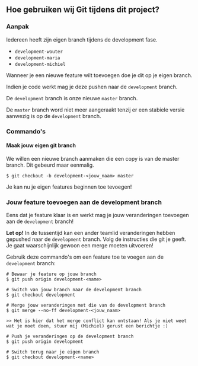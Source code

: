 ## Hoe gebruiken wij Git tijdens dit project?

### Aanpak
Iedereen heeft zijn eigen branch tijdens de development fase.
- `development-wouter`
- `development-maria`
- `development-michiel`

Wanneer je een nieuwe feature wilt toevoegen doe je dit op je eigen branch.

Indien je code werkt mag je deze pushen naar de `development` branch.

De `development` branch is onze nieuwe `master` branch. 

De `master` branch word niet meer aangeraakt tenzij er een stabiele versie aanwezig is op de `development` branch.

### Commando's

#### Maak jouw eigen git branch
We willen een nieuwe branch aanmaken die een copy is van de master branch.
Dit gebeurd maar eenmalig.
```
$ git checkout -b development-<jouw_naam> master
```

Je kan nu je eigen features beginnen toe tevoegen!

### Jouw feature toevoegen aan de development branch
Eens dat je feature klaar is en werkt mag je jouw veranderingen toevoegen aan de `development` branch!

**Let op!** In de tussentijd kan een ander teamlid veranderingen hebben gepushed naar de `development` branch.
Volg de instructies die git je geeft. Je gaat waarschijnlijk gewoon een merge moeten uitvoeren!

Gebruik deze commando's om een feature toe te voegen aan de `development` branch:
```
# Bewaar je feature op jouw branch
$ git push origin development-<name>

# Switch van jouw branch naar de development branch
$ git checkout development

# Merge jouw veranderingen met die van de development branch
$ git merge --no-ff development-<jouw_naam>

>> Het is hier dat het merge conflict kan ontstaan! Als je niet weet wat je moet doen, stuur mij (Michiel) gerust een berichtje :)

# Push je veranderingen op de development branch
$ git push origin development

# Switch terug naar je eigen branch
$ git checkout development-<name>

```

